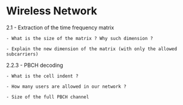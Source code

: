 # Wireless Network

2.1 - Extraction of the time frequency matrix 
    
    - What is the size of the matrix ? Why such dimension ?

    - Explain the new dimension of the matrix (with only the allowed subcarriers)

2.2.3 - PBCH decoding 
        
    - What is the cell indent ? 

    - How many users are allowed in our network ? 

    - Size of the full PBCH channel

